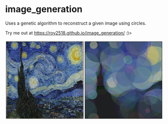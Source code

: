 # image_generation

Uses a genetic algorithm to reconstruct a given image using circles.

Try me out at  https://roy2518.github.io/image_generation/ :)>

![example run on the Starry Night](img/starry_example.png)
